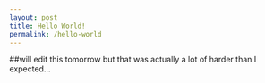 ```yaml
---
layout: post
title: Hello World!
permalink: /hello-world
---
```


##will edit this tomorrow but that was actually a lot of harder than I expected...
